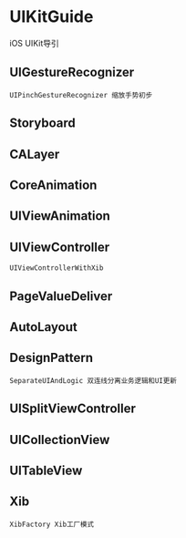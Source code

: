 # UIKitGuide
 iOS UIKit导引

## UIGestureRecognizer
    UIPinchGestureRecognizer 缩放手势初步
## Storyboard

## CALayer


## CoreAnimation


## UIViewAnimation

## UIViewController
    UIViewControllerWithXib
## PageValueDeliver

## AutoLayout

## DesignPattern
    SeparateUIAndLogic 双连线分离业务逻辑和UI更新
## UISplitViewController

## UICollectionView

## UITableView

## Xib
    XibFactory Xib工厂模式
